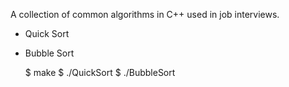 A collection of common algorithms in C++ used in job interviews.

* Quick Sort
* Bubble Sort


    $ make
    $ ./QuickSort
    $ ./BubbleSort

